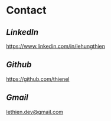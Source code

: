 



# Contact
## *LinkedIn*

https://www.linkedin.com/in/lehungthien

## *Github*

https://github.com/thienel

## *Gmail*

lethien.dev@gmail.com

